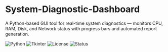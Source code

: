 # System-Diagnostic-Dashboard
A Python-based GUI tool for real-time system diagnostics — monitors CPU, RAM, Disk, and Network status with progress bars and automated report generation.

![Python](https://img.shields.io/badge/Python-3.x-blue?logo=python)
![Tkinter](https://img.shields.io/badge/GUI-Tkinter-brightgreen)
![License](https://img.shields.io/badge/License-MIT-yellow)
![Status](https://img.shields.io/badge/Status-Active-success)

